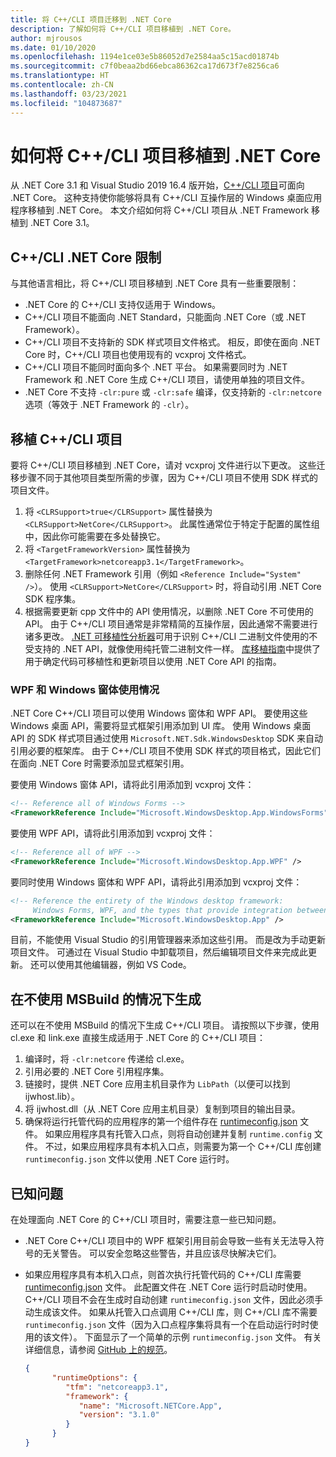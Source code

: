 ```yaml
---
title: 将 C++/CLI 项目迁移到 .NET Core
description: 了解如何将 C++/CLI 项目移植到 .NET Core。
author: mjrousos
ms.date: 01/10/2020
ms.openlocfilehash: 1194e1ce03e5b86052d7e2584aa5c15acd01874b
ms.sourcegitcommit: c7f0beaa2bd66ebca86362ca17d673f7e8256ca6
ms.translationtype: HT
ms.contentlocale: zh-CN
ms.lasthandoff: 03/23/2021
ms.locfileid: "104873687"
---
```

# <a name="how-to-port-a-ccli-project-to-net-core"></a>如何将 C++/CLI 项目移植到 .NET Core

从 .NET Core 3.1 和 Visual Studio 2019 16.4 版开始，[C++/CLI 项目](/cpp/dotnet/dotnet-programming-with-cpp-cli-visual-cpp)可面向 .NET Core。 这种支持使你能够将具有 C++/CLI 互操作层的 Windows 桌面应用程序移植到 .NET Core。 本文介绍如何将 C++/CLI 项目从 .NET Framework 移植到 .NET Core 3.1。

## <a name="ccli-net-core-limitations"></a>C++/CLI .NET Core 限制

与其他语言相比，将 C++/CLI 项目移植到 .NET Core 具有一些重要限制：

* .NET Core 的 C++/CLI 支持仅适用于 Windows。
* C++/CLI 项目不能面向 .NET Standard，只能面向 .NET Core（或 .NET Framework）。
* C++/CLI 项目不支持新的 SDK 样式项目文件格式。 相反，即使在面向 .NET Core 时，C++/CLI 项目也使用现有的 vcxproj 文件格式。
* C++/CLI 项目不能同时面向多个 .NET 平台。 如果需要同时为 .NET Framework 和 .NET Core 生成 C++/CLI 项目，请使用单独的项目文件。
* .NET Core 不支持 `-clr:pure` 或 `-clr:safe` 编译，仅支持新的 `-clr:netcore` 选项（等效于 .NET Framework 的 `-clr`）。

## <a name="port-a-ccli-project"></a>移植 C++/CLI 项目

要将 C++/CLI 项目移植到 .NET Core，请对 vcxproj 文件进行以下更改。 这些迁移步骤不同于其他项目类型所需的步骤，因为 C++/CLI 项目不使用 SDK 样式的项目文件。

1. 将 `<CLRSupport>true</CLRSupport>` 属性替换为 `<CLRSupport>NetCore</CLRSupport>`。 此属性通常位于特定于配置的属性组中，因此你可能需要在多处替换它。
2. 将 `<TargetFrameworkVersion>` 属性替换为 `<TargetFramework>netcoreapp3.1</TargetFramework>`。
3. 删除任何 .NET Framework 引用（例如 `<Reference Include="System" />`）。 使用 `<CLRSupport>NetCore</CLRSupport>` 时，将自动引用 .NET Core SDK 程序集。
4. 根据需要更新 cpp 文件中的 API 使用情况，以删除 .NET Core 不可使用的 API。 由于 C++/CLI 项目通常是非常精简的互操作层，因此通常不需要进行诸多更改。 [.NET 可移植性分析器](../../standard/analyzers/portability-analyzer.md)可用于识别 C++/CLI 二进制文件使用的不受支持的 .NET API，就像使用纯托管二进制文件一样。 [库移植指南](./libraries.md#determine-portability)中提供了用于确定代码可移植性和更新项目以使用 .NET Core API 的指南。

### <a name="wpf-and-windows-forms-usage"></a>WPF 和 Windows 窗体使用情况

.NET Core C++/CLI 项目可以使用 Windows 窗体和 WPF API。 要使用这些 Windows 桌面 API，需要将显式框架引用添加到 UI 库。 使用 Windows 桌面 API 的 SDK 样式项目通过使用 `Microsoft.NET.Sdk.WindowsDesktop` SDK 来自动引用必要的框架库。 由于 C++/CLI 项目不使用 SDK 样式的项目格式，因此它们在面向 .NET Core 时需要添加显式框架引用。

要使用 Windows 窗体 API，请将此引用添加到 vcxproj 文件：

```xml
<!-- Reference all of Windows Forms -->
<FrameworkReference Include="Microsoft.WindowsDesktop.App.WindowsForms" />
```

要使用 WPF API，请将此引用添加到 vcxproj 文件：

```xml
<!-- Reference all of WPF -->
<FrameworkReference Include="Microsoft.WindowsDesktop.App.WPF" />
```

要同时使用 Windows 窗体和 WPF API，请将此引用添加到 vcxproj 文件：

```xml
<!-- Reference the entirety of the Windows desktop framework:
     Windows Forms, WPF, and the types that provide integration between them -->
<FrameworkReference Include="Microsoft.WindowsDesktop.App" />
```

目前，不能使用 Visual Studio 的引用管理器来添加这些引用。 而是改为手动更新项目文件。 可通过在 Visual Studio 中卸载项目，然后编辑项目文件来完成此更新。 还可以使用其他编辑器，例如 VS Code。

## <a name="build-without-msbuild"></a>在不使用 MSBuild 的情况下生成

还可以在不使用 MSBuild 的情况下生成 C++/CLI 项目。 请按照以下步骤，使用 cl.exe 和 link.exe 直接生成适用于 .NET Core 的 C++/CLI 项目：

1. 编译时，将 `-clr:netcore` 传递给 cl.exe。
2. 引用必要的 .NET Core 引用程序集。
3. 链接时，提供 .NET Core 应用主机目录作为 `LibPath`（以便可以找到 ijwhost.lib）。
4. 将 ijwhost.dll（从 .NET Core 应用主机目录）复制到项目的输出目录。
5. 确保将运行托管代码的应用程序的第一个组件存在 [runtimeconfig.json](https://github.com/dotnet/sdk/blob/main/documentation/specs/runtime-configuration-file.md) 文件。 如果应用程序具有托管入口点，则将自动创建并复制 `runtime.config` 文件。 不过，如果应用程序具有本机入口点，则需要为第一个 C++/CLI 库创建 `runtimeconfig.json` 文件以使用 .NET Core 运行时。

## <a name="known-issues"></a>已知问题

在处理面向 .NET Core 的 C++/CLI 项目时，需要注意一些已知问题。

* .NET Core C++/CLI 项目中的 WPF 框架引用目前会导致一些有关无法导入符号的无关警告。 可以安全忽略这些警告，并且应该尽快解决它们。
* 如果应用程序具有本机入口点，则首次执行托管代码的 C++/CLI 库需要 [runtimeconfig.json](https://github.com/dotnet/sdk/blob/main/documentation/specs/runtime-configuration-file.md) 文件。 此配置文件在 .NET Core 运行时启动时使用。 C++/CLI 项目不会在生成时自动创建 `runtimeconfig.json` 文件，因此必须手动生成该文件。 如果从托管入口点调用 C++/CLI 库，则 C++/CLI 库不需要 `runtimeconfig.json` 文件（因为入口点程序集将具有一个在启动运行时时使用的该文件）。 下面显示了一个简单的示例 `runtimeconfig.json` 文件。 有关详细信息，请参阅 [GitHub 上的规范](https://github.com/dotnet/sdk/blob/main/documentation/specs/runtime-configuration-file.md)。

    ```json
    {
          "runtimeOptions": {
             "tfm": "netcoreapp3.1",
             "framework": {
                "name": "Microsoft.NETCore.App",
                "version": "3.1.0"
             }
          }
    }
    ```
